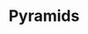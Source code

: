 ---
title: Pyramids
storyType: starter
connections:
  minor:
    - death-and-what-comes-next
    - small-gods
---
